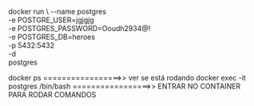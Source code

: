 docker run \ 
    --name postgres \
    -e POSTGRE_USER=jgjgjg \
    -e POSTGRES_PASSWORD=Ooudh2934@! \
    -e POSTGRES_DB=heroes \
    -p 5432:5432 \
    -d \
    postgres 

docker ps =================>> ver se está rodando 
docker exec -it postgres /bin/bash =================>> ENTRAR NO CONTAINER PARA RODAR COMANDOS